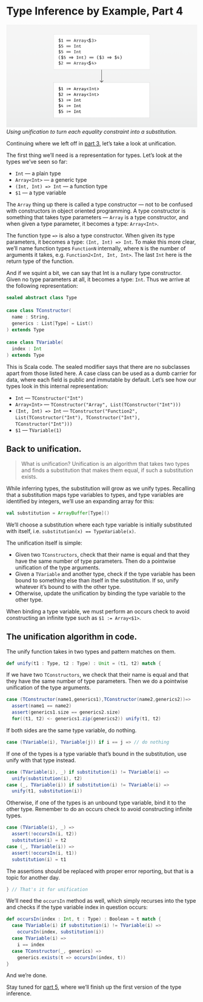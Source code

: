 # Type Inference by Example, Part 4

![Diagram](image.png)  
*Using unification to turn each equality constraint into a substitution.*

Continuing where we left off in [part 3](../part3/article.md), let’s take a look at unification.

The first thing we’ll need is a representation for types. Let’s look at the types we’ve seen so far:

* `Int` — a plain type
* `Array<Int>` — a generic type
* `(Int, Int) => Int` — a function type
* `$1` — a type variable

The `Array` thing up there is called a type constructor — not to be confused with constructors in object oriented programming. A type constructor is something that takes type parameters — `Array` is a type constructor, and when given a type parameter, it becomes a type: `Array<Int>`.

The function type `=>` is also a type constructor. When given its type parameters, it becomes a type: `(Int, Int) => Int`. To make this more clear, we’ll name function types `FunctionN` internally, where `N` is the number of arguments it takes, e.g. `Function2<Int, Int, Int>`. The last `Int` here is the return type of the function.

And if we squint a bit, we can say that Int is a nullary type constructor. Given no type parameters at all, it becomes a type: `Int`. Thus we arrive at the following representation:

```scala
sealed abstract class Type

case class TConstructor(
  name : String, 
  generics : List[Type] = List()
) extends Type

case class TVariable(
  index : Int
) extends Type
```

This is Scala code. The sealed modifier says that there are no subclasses apart from those listed here. A case class can be used as a dumb carrier for data, where each field is public and immutable by default. Let’s see how our types look in this internal representation:

* `Int` — `TConstructor("Int")`
* `Array<Int>` — `TConstructor("Array", List(TConstructor("Int")))`
* `(Int, Int) => Int` — `TConstructor("Function2", List(TConstructor("Int"), TConstructor("Int"), TConstructor("Int")))`
* `$1` — `TVariable(1)`


## Back to unification.

> What is unification? Unification is an algorithm that takes two types and finds a substitution that makes them equal, if such a substitution exists.

While inferring types, the substitution will grow as we unify types. Recalling that a substitution maps type variables to types, and type variables are identified by integers, we’ll use an expanding array for this:

```scala
val substitution = ArrayBuffer[Type]()
```

We’ll choose a substitution where each type variable is initially substituted with itself, i.e. `substitution(x) == TypeVariable(x)`.

The unification itself is simple:

* Given two `TConstructors`, check that their name is equal and that they have the same number of type parameters. Then do a pointwise unification of the type arguments.
* Given a `TVariable` and another type, check if the type variable has been bound to something else than itself in the substitution. If so, unify whatever it’s bound to with the other type. 
* Otherwise, update the unification by binding the type variable to the other type.

When binding a type variable, we must perform an occurs check to avoid constructing an infinite type such as `$1 := Array<$1>`.


## The unification algorithm in code.

The unify function takes in two types and pattern matches on them.

```scala
def unify(t1 : Type, t2 : Type) : Unit = (t1, t2) match {
```

If we have two `TConstructors`, we check that their name is equal and that they have the same number of type parameters. Then we do a pointwise unification of the type arguments.

```scala
case (TConstructor(name1,generics1),TConstructor(name2,generics2))=>
  assert(name1 == name2)
  assert(generics1.size == generics2.size)
  for((t1, t2) <- generics1.zip(generics2)) unify(t1, t2)
```

If both sides are the same type variable, do nothing.

```scala
case (TVariable(i), TVariable(j)) if i == j => // do nothing
```

If one of the types is a type variable that’s bound in the substitution, use unify with that type instead.

```scala
case (TVariable(i), _) if substitution(i) != TVariable(i) =>
  unify(substitution(i), t2)
case (_, TVariable(i)) if substitution(i) != TVariable(i) =>
  unify(t1, substitution(i))
```

Otherwise, if one of the types is an unbound type variable, bind it to the other type. Remember to do an occurs check to avoid constructing infinite types.

```scala
case (TVariable(i), _) =>
  assert(!occursIn(i, t2))
  substitution(i) = t2
case (_, TVariable(i)) =>
  assert(!occursIn(i, t1))
  substitution(i) = t1
```

The assertions should be replaced with proper error reporting, but that is a topic for another day.

```scala
} // That's it for unification
```

We’ll need the `occursIn` method as well, which simply recurses into the type and checks if the type variable index in question occurs:

```scala
def occursIn(index : Int, t : Type) : Boolean = t match {
  case TVariable(i) if substitution(i) != TVariable(i) => 
    occursIn(index, substitution(i))
  case TVariable(i) => 
    i == index
  case TConstructor(_, generics) => 
    generics.exists(t => occursIn(index, t))
}
```

And we’re done.

Stay tuned for [part 5](../part5/article.md), where we’ll finish up the first version of the type inference.

